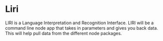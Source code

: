 # Liri

LIRI is a Language Interpretation and Recognition Interface. LIRI will be a command line node app that takes in parameters and gives you back data. This will help pull data from the different node packages.
